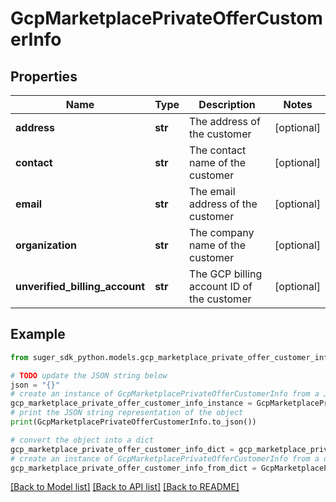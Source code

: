 # GcpMarketplacePrivateOfferCustomerInfo


## Properties

Name | Type | Description | Notes
------------ | ------------- | ------------- | -------------
**address** | **str** | The address of the customer | [optional] 
**contact** | **str** | The contact name of the customer | [optional] 
**email** | **str** | The email address of the customer | [optional] 
**organization** | **str** | The company name of the customer | [optional] 
**unverified_billing_account** | **str** | The GCP billing account ID of the customer | [optional] 

## Example

```python
from suger_sdk_python.models.gcp_marketplace_private_offer_customer_info import GcpMarketplacePrivateOfferCustomerInfo

# TODO update the JSON string below
json = "{}"
# create an instance of GcpMarketplacePrivateOfferCustomerInfo from a JSON string
gcp_marketplace_private_offer_customer_info_instance = GcpMarketplacePrivateOfferCustomerInfo.from_json(json)
# print the JSON string representation of the object
print(GcpMarketplacePrivateOfferCustomerInfo.to_json())

# convert the object into a dict
gcp_marketplace_private_offer_customer_info_dict = gcp_marketplace_private_offer_customer_info_instance.to_dict()
# create an instance of GcpMarketplacePrivateOfferCustomerInfo from a dict
gcp_marketplace_private_offer_customer_info_from_dict = GcpMarketplacePrivateOfferCustomerInfo.from_dict(gcp_marketplace_private_offer_customer_info_dict)
```
[[Back to Model list]](../README.md#documentation-for-models) [[Back to API list]](../README.md#documentation-for-api-endpoints) [[Back to README]](../README.md)


